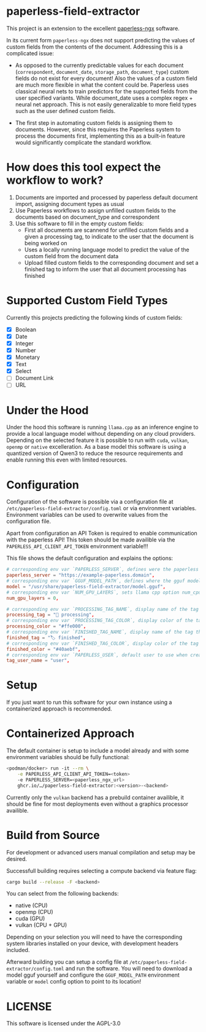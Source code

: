 paperless-field-extractor
=========================

This project is an extension to the excellent [paperless-ngx](https://github.com/paperless-ngx/paperless-ngx) software.

In its current form `paperless-ngx` does not support predicting the values of custom fields from the contents of the document. Addressing this is a complicated issue:

- As opposed to the currently predictable values for each document (`correspondent`, `document_date`, `storage_path`, `document_type`) custom fields do not exist for every document! 
Also the values of a custom field are much more flexible in what the content could be. Paperless uses classical neural nets to train predictors for the supported fields from the user specified 
variants. While document_date uses a complex regex + neural net approach. This is not easily generalizable to more field types such as the user defined custom fields.

- The first step in automating custom fields is assigning them to documents. However, since this requires the Paperless system to process the documents first, implementing this as a built-in feature would significantly complicate the standard workflow.

# How does this tool expect the workflow to work?

1. Documents are imported and processed by paperless default document import, assigning document types as usual
2. Use Paperless workflows to assign unfilled custom fields to the documents based on document_type and correspondent
3. Use this software to fill in the empty custom fields:
   - First all documents are scannend for unfilled custom fields and a given a processing tag, to indicate to the user that the document is being worked on
   - Uses a locally running language model to predict the value of the custom field from the document data
   - Upload filled custom fields to the corresponding document and set a finished tag to inform the user that all document processing has finished
   
# Supported Custom Field Types

Currently this projects predicting the following kinds of custom fields:
- [x] Boolean
- [x] Date
- [x] Integer
- [x] Number
- [x] Monetary
- [x] Text
- [x] Select
- [ ] Document Link
- [ ] URL

# Under the Hood

Under the hood this software is running `llama.cpp` as an inference engine to provide a local language model without depending on any cloud providers. Depending on the selected feature it is possible to run
with `cuda`, `vulkan`, `openmp` or `native` excelleration.
As a base model this software is using a quantized version of Qwen3 to reduce the resource requirements and enable running this even with limited resources.

# Configuration

Configuration of the software is possible via a configuration file at `/etc/paperless-field-extractor/config.toml` or via environment variables. Environment variables can be used to overwrite values from the configuration file.

Apart from configuration an API Token is required to enable communication with the paperless API! This token should be made availible via the `PAPERLESS_API_CLIENT_API_TOKEN` environment variable!!!

This file shows the default configuration and explains the options:
``` toml
# corresponding env var `PAPERLESS_SERVER`, defines were the paperless instnace is reachable
paperless_server = "https://example-paperless.domain",
# corresponding env var `GGUF_MODEL_PATH`, defines where the gguf model file is located
model = "/usr/share/paperless-field-extractor/model.gguf",
# corresponding env var `NUM_GPU_LAYERS`, sets llama cpp option num_cpu_layers when initializing the inference backend zero here means unlimited
num_gpu_layers = 0,

# corresponding env var `PROCESSING_TAG_NAME`, display name of the tag that is show when a document is being processed
processing_tag = "🧠 processing",
# corresponding env var `PROCESSING_TAG_COLOR`, display color of the tag that is show when a document is being processed
processing_color = "#ffe000",
# corresponding env var `FINISHED_TAG_NAME`, display name of the tag that is show when a document has been fully processed
finished_tag = "🏷️ finished",
# corresponding env var `FINISHED_TAG_COLOR`, display color of the tag that is show when a document has been fully processed
finished_color = "#40aebf",
# corresponding env var `PAPERLESS_USER`, default user to use when creating processing and finshed tags on inital connection
tag_user_name = "user",
```

# Setup

If you just want to run this software for your own instance using a containerized approach is recommended. 

# Containerized Approach

The default container is setup to include a model already and with some environment variables should be fully functional:

``` sh
<podman/docker> run -it --rm \
    -e PAPERLESS_API_CLIENT_API_TOKEN=<token>
    -e PAPERLESS_SERVER=<paperless_ngx_url>
    ghcr.io/…/paperless-field-extractor:<version>-<backend>
```

Currently only the `vulkan` backend has a prebuild container availible, it should be fine for most deployments even without a graphics processor availible.


# Build from Source

For development or advanced users manual compilation and setup may be desired.

Successfull building requires selecting a compute backend via feature flag:

``` sh
cargo build --release -F <backend>
```

You can select from the following backends:
- native (CPU)
- openmp (CPU)
- cuda (GPU)
- vulkan (CPU + GPU)

Depending on your selection you will need to have the corresponding system libraries installed on your device, with development headers included.

Afterward building you can setup a config file at `/etc/paperless-field-extractor/config.toml` and run the software. 
You will need to download a model gguf yourself and configure the `GGUF_MODEL_PATH` environment variable or `model` config option to point to its location!

# LICENSE

This software is licensed under the AGPL-3.0

